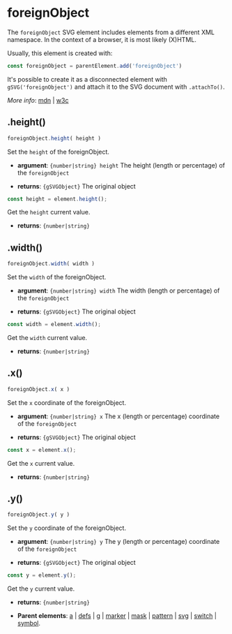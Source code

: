 # foreignObject

The `foreignObject` SVG element includes elements from a different XML namespace. In the context of a browser, it is most likely (X)HTML.

Usually, this element is created with:
      
```js
const foreignObject = parentElement.add('foreignObject')
```

It's possible to create it as a disconnected element with `gSVG('foreignObject')` and attach it to the SVG document with `.attachTo()`.

*More info*:
      [mdn](https://developer.mozilla.org//en-US/docs/Web/SVG/Element/foreignObject) | [w3c](https://svgwg.org/svg2-draft/single-page.html#embedded-ForeignObjectElement)

## .height()


```js
foreignObject.height( height )
```
Set the `height` of the foreignObject.

- **argument**: `{number|string} height` The height (length or percentage)  of the `foreignObject`

- **returns**: `{gSVGObject}` The original object


```js
const height = element.height();
```
Get the `height` current value.

- **returns**: `{number|string}` 

## .width()


```js
foreignObject.width( width )
```
Set the `width` of the foreignObject.

- **argument**: `{number|string} width` The width (length or percentage) of the `foreignObject` 

- **returns**: `{gSVGObject}` The original object


```js
const width = element.width();
```
Get the `width` current value.

- **returns**: `{number|string}` 

## .x()


```js
foreignObject.x( x )
```
Set the `x` coordinate of the foreignObject.

- **argument**: `{number|string} x` The x (length or percentage) coordinate of the `foreignObject` 

- **returns**: `{gSVGObject}` The original object


```js
const x = element.x();
```
Get the `x` current value.

- **returns**: `{number|string}` 

## .y()


```js
foreignObject.y( y )
```
Set the `y` coordinate of the foreignObject.

- **argument**: `{number|string} y` The y (length or percentage) coordinate of the `foreignObject`

- **returns**: `{gSVGObject}` The original object


```js
const y = element.y();
```
Get the `y` current value.

- **returns**: `{number|string}` 

- **Parent elements**: [a](./a.md) | [defs](./defs.md) | [g](./g.md) | [marker](./marker.md) | [mask](./mask.md) | [pattern](./pattern.md) | [svg](./svg.md) | [switch](./switch.md) | [symbol](./symbol.md).

